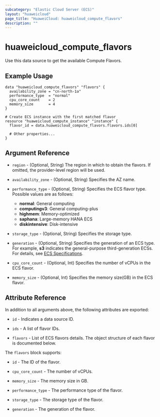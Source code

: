 ```yaml
---
subcategory: "Elastic Cloud Server (ECS)"
layout: "huaweicloud"
page_title: "HuaweiCloud: huaweicloud_compute_flavors"
description: ""
---
```


# huaweicloud_compute_flavors

Use this data source to get the available Compute Flavors.

## Example Usage

```hcl
data "huaweicloud_compute_flavors" "flavors" {
  availability_zone = "cn-north-1a"
  performance_type  = "normal"
  cpu_core_count    = 2
  memory_size       = 4
}

# Create ECS instance with the first matched flavor
resource "huaweicloud_compute_instance" "instance" {
  flavor_id = data.huaweicloud_compute_flavors.flavors.ids[0]

  # Other properties...
}
```

## Argument Reference

* `region` - (Optional, String) The region in which to obtain the flavors.
  If omitted, the provider-level region will be used.

* `availability_zone` - (Optional, String) Specifies the AZ name.

* `performance_type` - (Optional, String) Specifies the ECS flavor type. Possible values are as follows:
  + **normal**: General computing
  + **computingv3**: General computing-plus
  + **highmem**: Memory-optimized
  + **saphana**: Large-memory HANA ECS
  + **diskintensive**: Disk-intensive

* `storage_type` - (Optional, String) Specifies the storage type.

* `generation` - (Optional, String) Specifies the generation of an ECS type. For example, **s3** indicates
  the general-purpose third-generation ECSs. For details, see
  [ECS Specifications](https://support.huaweicloud.com/intl/en-us/productdesc-ecs/ecs_01_0014.html).

* `cpu_core_count` - (Optional, Int) Specifies the number of vCPUs in the ECS flavor.

* `memory_size` - (Optional, Int) Specifies the memory size(GB) in the ECS flavor.

## Attribute Reference

In addition to all arguments above, the following attributes are exported:

* `id` - Indicates a data source ID.

* `ids` - A list of flavor IDs.

* `flavors` - List of ECS flavors details. The object structure of each flavor is documented below.

The `flavors` block supports:

* `id` - The ID of the flavor.

* `cpu_core_count` - The number of vCPUs.

* `memory_size` - The memory size in GB.

* `performance_type` - The performance type of the flavor.

* `storage_type` - The storage type of the flavor.

* `generation` - The generation of the flavor.
